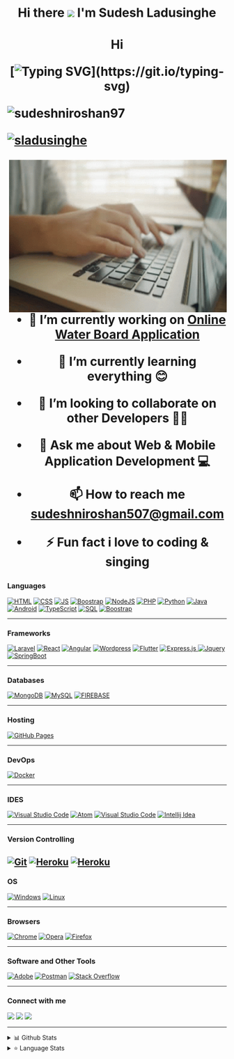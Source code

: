 <h1 align="center">Hi there <img src="https://media.giphy.com/media/hvRJCLFzcasrR4ia7z/giphy.gif" width="25px"></a> I'm Sudesh Ladusinghe</h1>

<h1 align="center">Hi 

[![Typing SVG](https://readme-typing-svg.herokuapp.com/?lines=Full+Stack+Developer;Youtuber;Content+Creator;)](https://git.io/typing-svg)


<p align="left"> <img src="https://komarev.com/ghpvc/?username=sudeshniroshan97&label=Profile%20views&color=0e75b6&style=flat" alt="sudeshniroshan97" /> </p>

<p align="left"> <a href="https://twitter.com/sladusinghe" target="blank"><img src="https://img.shields.io/twitter/follow/sladusinghe?logo=twitter&style=for-the-badge" alt="sladusinghe" /></a> </p>

<p><img align="right" alt="GIF" src="https://github.com/SudeshNiroshan97/SudeshNiroshan97/blob/main/typing.gif" width="500" height="350" /></p>

- 🔭 I’m currently working on [Online Water Board Application](https://github.com/SudeshNiroshan97/Online-Water-Board-App)

- 🌱 I’m currently learning **everything 😊**

- 👯 I’m looking to collaborate on **other Developers 👨‍💻**

- 💬 Ask me about **Web & Mobile Application Development 💻**

- 📫 How to reach me **sudeshniroshan507@gmail.com**

- ⚡ Fun fact **i love to coding & singing**


### Languages 

<a href="#"><img alt="HTML" src="https://img.shields.io/badge/HTML%20-%23E34F26.svg?logo=html5&logoColor=white" ></a>
<a href="#"><img alt="CSS" src="https://img.shields.io/badge/CSS%20-%231572B6.svg?logo=css3&logoColor=white" ></a>
<a href="#"><img alt="JS" src="https://img.shields.io/badge/JavaScript%20-%23F7DF1E.svg?logo=javascript&logoColor=black" ></a>
<a href="#"><img alt="Boostrap" src="https://img.shields.io/badge/-Bootstrap-563D7C?&logo=bootstrap" ></a>
<a href="#"><img alt="NodeJS" src="https://img.shields.io/badge/Node.js%20-%2343853D.svg?logo=node-dot-js&logoColor=white" ></a>
<a href="#"><img alt="PHP" src="https://img.shields.io/badge/PHP-%23777BB4.svg?logo=php&logoColor=white"></a>
<a href="#"><img alt="Python" src="https://img.shields.io/badge/Python-FF1B2D?&logo=python&logoColor=white" ></a>
<a href="#"><img alt="Java" src="https://img.shields.io/badge/Java%20-%23404d59.svg?logo=java&logoColor=white"></a>
<a href="#"><img alt="Android" src="https://img.shields.io/badge/android-009639?&logo=android&logoColor=whitet"></a> 
<a href="#"><img alt="TypeScript" src="https://img.shields.io/badge/TypeScript%20-%23007ACC.svg?logo=typescript&logoColor=white" ></a>
<a href="#"><img alt="SQL" src="https://img.shields.io/badge/SQL%20-%23025E8C.svg?logo=amazon-dynamodb&logoColor=white" ></a>
<a href="#"><img alt="Boostrap" src="https://img.shields.io/badge/-Csharp-563D7C?&logo=c#" ></a>

---

### Frameworks

<a href="#"><img alt="Laravel" src="https://img.shields.io/badge/Laravel-black?&logo=laravel&logoColor" ></a>
<a href="#"><img alt="React" src="https://img.shields.io/badge/React-20232A?&logo=react&logoColor=61DAFB" ></a>
<a href="#"><img alt="Angular" src="https://img.shields.io/badge/Angular-DD0031?&logo=angular&logoColor=white" ></a>
<a href="#"><img alt="Wordpress" src="https://img.shields.io/badge/Ionic-3880FF?&logo=ionic&logoColor=white" ></a>
<a href="#"><img alt="Flutter" src="https://img.shields.io/badge/Flutter-38B2AC?&logo=flutter&logoColor=white" ></a>
<a href="#"><img alt="Express.js" src="https://img.shields.io/badge/Express.js%20-%23404d59.svg?logo=express&logoColor=white"> </a>
<a href="#"><img alt="Jquery" src="https://img.shields.io/badge/jQuery-0769AD?&logo=jquery&logoColor=white" ></a>
<a href="#"><img alt="SpringBoot" src="https://img.shields.io/badge/SpringBoot%20-%2343853D.svg?logo=spring&logoColor=white" ></a>

---

### Databases

<a href="#"><img alt="MongoDB" src ="https://img.shields.io/badge/MongoDB-%234ea94b.svg?logo=mongodb&logoColor=white"></a>
<a href="#"><img alt="MySQL" src="https://img.shields.io/badge/MySQL-%2300f.svg?logo=mysql&logoColor=white"></a>
<a href="#"><img alt="FIREBASE" src="https://img.shields.io/badge/Firebase-007ACC?&logo=firebase" ></a>


---


### Hosting

<a href="#"><img alt="GitHub Pages" src="https://img.shields.io/badge/GitHub%20Pages-%23327FC7.svg?logo=github&logoColor=white" ></a>


---

### DevOps


<a href="#"><img alt="Docker" src="https://img.shields.io/badge/-Docker-black?&logo=docker"></a>

---

### IDES

<a href="#"><img alt="Visual Studio Code" src="https://img.shields.io/badge/Visual%20Studio%20Code-0078d7.svg?logo=visual-studio-code&logoColor=white"></a>
<a href="#"><img alt="Atom" src="https://img.shields.io/badge/Atom-66595C?&logo=Atom&logoColor=white"></a>
<a href="#"><img alt="Visual Studio Code" src="https://img.shields.io/badge/sublime_text-%23575757.svg?&logo=sublime-text&logoColor=important"></a>
<a href="#"><img alt="Intellij Idea" src="https://img.shields.io/badge/Intellij Idea-DD0031?&logo=intellij-idea&logoColor=white" ></a>

---

### Version Controlling

<a href="#"><img alt="Git" src="https://img.shields.io/badge/-Git-black?&logo=git" ></a>
<a href="#"><img alt="Heroku" src="https://img.shields.io/badge/-GitHub-181717?style=flat-square&logo=github" ></a>
<a href="#"><img alt="Heroku" src="https://img.shields.io/badge/-GitLab-181717?style=flat-square&logo=gitlab" ></a>  
---

### OS

<a href="#"><img alt="Windows" src="https://img.shields.io/badge/Windows-0078D6?&logo=windows&logoColor=white" ></a>
<a href="#"><img alt="Linux" src="https://img.shields.io/badge/Linux-%23575757.svg?&logo=linux&logoColor=important"></a>

---


### Browsers

<a href="#"><img alt="Chrome" src="https://img.shields.io/badge/Google_chrome-4285F4?&logo=Google-chrome&logoColor=white" ></a>
<a href="#"><img alt="Opera" src="https://img.shields.io/badge/Opera-FF1B2D?&logo=Opera&logoColor=white" ></a>
<a href="#"><img alt="Firefox" src="https://img.shields.io/badge/Mozilla_Firefox%20-%23F7DF1E.svg?logo=Firefox&logoColor=black" ></a>

---

### Software and Other Tools

<a href="#"><img alt="Adobe" src="https://img.shields.io/badge/Adobe%20-%23FF0000.svg?logo=adobe&logoColor=white"></a>
<a href="#"><img alt="Postman" src="https://img.shields.io/badge/Postman-FF6C37?logo=postman&logoColor=white"></a>
<a href="#"><img alt="Stack Overflow" src="https://img.shields.io/badge/-Stack%20Overflow-FE7A16?logo=stack-overflow&logoColor=white"></a>

---

### Connect with me

[<img src="https://img.shields.io/badge/Facebook-1877F2?&logo=facebook&logoColor=white"/>](https://m.facebook.com/shane.silva)
[<img src="https://img.shields.io/badge/Twitter-1DA1F2?&logo=twitter&logoColor=white"/>](https://twitter.com/SLadusinghe)
[<img src="https://img.shields.io/badge/LinkedIn-0077B5?&logo=linkedin&logoColor=white"/>](https://www.linkedin.com/in/sudeshladusinghe)

---

<details>
  <summary>📊 Github Stats</summary>
<br><br>
  <img alt="Sudesh Ladusinghe Github Stats " src="https://github-readme-stats.vercel.app/api?username=sudeshniroshan97&count_private=true&show_icons=true&theme=algolia" style="height:214px;"/>
</details>

<details>
  <summary>&#11088 Language Stats</summary>
<br><br>
    <img alt="Top Languages" src="https://github-readme-stats.vercel.app/api/top-langs/?username=sudeshniroshan97&theme=algolia&langs_count=15&layout=compact" />

</details>

</div>

